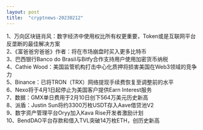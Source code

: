 ```yaml
---
layout: post
title:  "cryptnews-20230212"
---
```

1、万向区块链肖风：数字经济中使用权比所有权更重要，Token或是互联网平台反垄断的最佳解决方案  
2、《富爸爸穷爸爸》作者：将在市场崩盘时买入更多比特币  
3、巴西银行Banco do Brasil与Bitfy合作支持用户使用加密货币纳税  
4、Cathie Wood：美国监管机构打击中心化质押将损害美国在Web3领域的竞争力  
5、Binance：已将TRON（TRX）网络提现手续费恢复至调整前的水平  
6、Nexo将于4月1日起停止为美国客户提供Earn Interest服务  
7、数据：GMX单日费用于2月10日创下564万美元历史新高  
8、派盾：Justin Sun将约3300万枚USDT存入Aave借贷池V2  
9、数字资产管理平台Oryy加入Kava Rise开发者激励计划  
10、BendDAO平台存款和借入TVL突破14万枚ETH，创历史新高  
